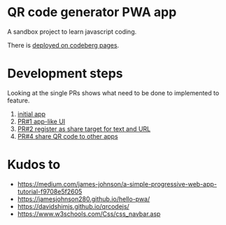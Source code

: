 # QR code generator PWA app

A sandbox project to learn javascript coding.

There is [deployed on codeberg pages](https://joemat.codeberg.page/qrcodegen-pwa/@main/).

# Development steps

Looking at the single PRs shows what need to be done to implemented to feature.

1. [initial app](https://codeberg.org/joemat/qrcodegen-pwa/src/tag/qrcodegen_initial)
2. [PR#1 app-like UI](https://codeberg.org/joemat/qrcodegen-pwa/pulls/1)
3. [PR#2 register as share target for text and URL](https://codeberg.org/joemat/qrcodegen-pwa/pulls/2)
3. [PR#4 share QR code to other apps](https://codeberg.org/joemat/qrcodegen-pwa/pulls/4)



# Kudos to

* https://medium.com/james-johnson/a-simple-progressive-web-app-tutorial-f9708e5f2605
* https://jamesjohnson280.github.io/hello-pwa/
* https://davidshimjs.github.io/qrcodejs/
* https://www.w3schools.com/Css/css_navbar.asp

